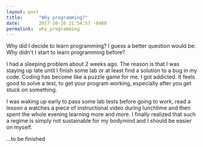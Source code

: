 ```yaml
---
layout: post
title:      "Why programming?"
date:       2017-10-16 21:54:57 -0400
permalink:  why_programming
---
```



Why did I decide to learn programming? I guess a better question would be: Why didn't I start to learn programming before? 

I had a sleeping problem about 2 weeks ago. The reason is that I was staying up late until I finish some lab or at least find a solution to a bug in my code. Coding has become like a puzzle game for me. I got addicted. It feels good to solve a test, to get your program working, especially after you get stuck on something. 

I was waking up early to pass some lab tests before going to work, read a lesson a watches a piece of instructional video during lunchtime and then spent the whole evening learning more and more. I finally realized that such a regime is simply not sustainable for my bodymind and I should be easier on myself.

...to be finished

